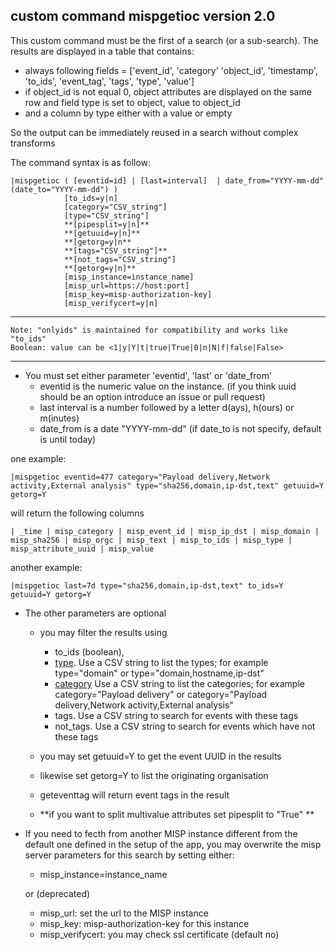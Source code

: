 
## custom command mispgetioc version 2.0
This custom command must be the first of a search (or a sub-search). The results are displayed in a table that contains:


- always following fields = ['event_id', 'category' 'object_id', 'timestamp', 'to_ids', 'event_tag', 'tags', 'type', 'value']
- if object_id is not equal 0, object attributes are displayed on the same row and field type is set to object, value to object_id
- and a column by type either with a value or empty

So the output can be immediately reused in a search without complex transforms

The command syntax is as follow:

    |mispgetioc ( [eventid=id] | [last=interval]  | date_from="YYYY-mm-dd" (date_to="YYYY-mm-dd") )
                [to_ids=y|n]
                [category="CSV_string"]
                [type="CSV_string"]
                **[pipesplit=y|n]**
                **[getuuid=y|n]**
                **[getorg=y|n**
                **[tags="CSV_string"]**
                **[not_tags="CSV_string"]
                **[getorg=y|n]**
                [misp_instance=instance_name] 
                [misp_url=https://host:port] 
                [misp_key=misp-authorization-key]
                [misp_verifycert=y|n]                 
                
----
    Note: "onlyids" is maintained for compatibility and works like "to_ids"
    Boolean: value can be <1|y|Y|t|true|True|0|n|N|f|false|False>
----
- You must set either parameter 'eventid', 'last' or 'date_from'
    + eventid is the numeric value on the instance. (if you think uuid should be an option introduce an issue or pull request)
    + last interval is a number followed by a letter d(ays), h(ours) or m(inutes)
    + date_from is a date "YYYY-mm-dd" (if date_to is not specify, default is until today)

one example:

    |mispgetioc eventid=477 category="Payload delivery,Network activity,External analysis" type="sha256,domain,ip-dst,text" getuuid=Y getorg=Y

will return the following columns

    | _time | misp_category | misp_event_id | misp_ip_dst | misp_domain | misp_sha256 | misp_orgc | misp_text | misp_to_ids | misp_type | misp_attribute_uuid | misp_value

another example:

    |mispgetioc last=7d type="sha256,domain,ip-dst,text" to_ids=Y getuuid=Y getorg=Y


- The other parameters are optional
    + you may filter the results using
        - to_ids (boolean),
        - [type](https://www.circl.lu/doc/misp/categories-and-types/#types). Use a CSV string to list the types; for example type="domain" or type="domain,hostname,ip-dst"
        - [category](https://www.circl.lu/doc/misp/categories-and-types/#categories) Use a CSV string to list the categories; for example category="Payload delivery" or category="Payload delivery,Network activity,External analysis"
        - tags. Use a CSV string to search for events with these tags
        - not_tags. Use a CSV string to search for events which have not these tags

    + you may set getuuid=Y to get the event UUID in the results 
    + likewise set getorg=Y to list the originating organisation
    + geteventtag will return event tags in the result
    + **if you want to split multivalue attributes set pipesplit to "True" **


- If you need to fecth from another MISP instance different from the default one defined in the setup of the app, you may overwrite the misp server parameters for this search by setting either:
    + misp_instance=instance_name

    or (deprecated)

    + misp_url: set the url to the MISP instance
    + misp_key: misp-authorization-key for this instance
    + misp_verifycert: you may check ssl certificate (default no)  
